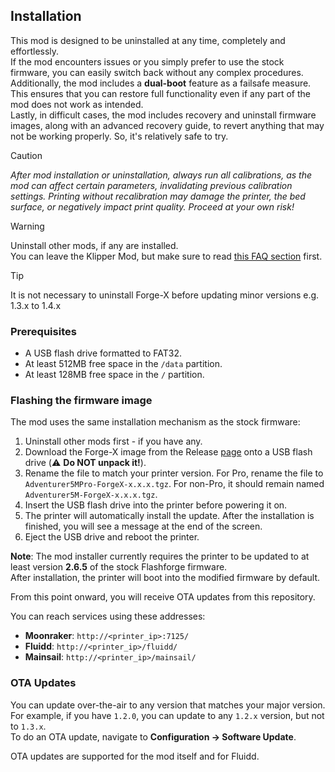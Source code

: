 ## Installation

This mod is designed to be uninstalled at any time, completely and effortlessly.  
If the mod encounters issues or you simply prefer to use the stock firmware, you can easily switch back without any complex procedures.   
Additionally, the mod includes a **dual-boot** feature as a failsafe measure. This ensures that you can restore full functionality even if any part of the mod does not work as intended.  
Lastly, in difficult cases, the mod includes recovery and uninstall firmware images, along with an advanced recovery guide, to revert anything that may not be working properly. So, it's relatively safe to try.


> [!CAUTION]
> *After mod installation or uninstallation, always run all calibrations, as the mod can affect certain parameters, invalidating previous calibration settings.*
> *Printing without recalibration may damage the printer, the bed surface, or negatively impact print quality.*
> *Proceed at your own risk!*


> [!WARNING]
> Uninstall other mods, if any are installed.   
> You can leave the Klipper Mod, but make sure to read [this FAQ section](/docs/FAQ.md#do-i-need-to-uninstall-the-earlier-klipper-mod-before-installing-the-new-mod) first.

> [!TIP]
> It is not necessary to uninstall Forge-X before updating minor versions
> e.g. 1.3.x to 1.4.x

### Prerequisites

- A USB flash drive formatted to FAT32.
- At least 512MB free space in the `/data` partition.
- At least 128MB free space in the `/` partition.

### Flashing the firmware image

The mod uses the same installation mechanism as the stock firmware:   
1. Uninstall other mods first - if you have any.
2. Download the Forge-X image from the Release [page](https://github.com/drA1ex/ff5m/releases) onto a USB flash drive (⚠️ **Do NOT unpack it!**).  
3. Rename the file to match your printer version. For Pro, rename the file to `Adventurer5MPro-ForgeX-x.x.x.tgz`. For non-Pro, it should remain named `Adventurer5M-ForgeX-x.x.x.tgz`.  
4. Insert the USB flash drive into the printer before powering it on.  
5. The printer will automatically install the update. After the installation is finished, you will see a message at the end of the screen.  
6. Eject the USB drive and reboot the printer.  

**Note**: The mod installer currently requires the printer to be updated to at least version **2.6.5** of the stock Flashforge firmware.  
After installation, the printer will boot into the modified firmware by default.

From this point onward, you will receive OTA updates from this repository.

You can reach services using these addresses:  
- **Moonraker**: `http://<printer_ip>:7125/`  
- **Fluidd**: `http://<printer_ip>/fluidd/`  
- **Mainsail**: `http://<printer_ip>/mainsail/`  

### OTA Updates

You can update over-the-air to any version that matches your major version. For example, if you have `1.2.0`, you can update to any `1.2.x` version, but not to `1.3.x`.  
To do an OTA update, navigate to **Configuration -> Software Update**.  

OTA updates are supported for the mod itself and for Fluidd.

